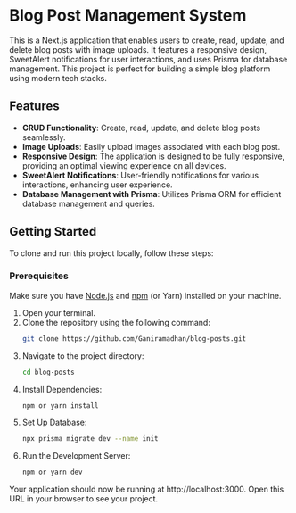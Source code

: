 # Blog Post Management System

This is a Next.js application that enables users to create, read, update, and delete blog posts with image uploads. It features a responsive design, SweetAlert notifications for user interactions, and uses Prisma for database management. This project is perfect for building a simple blog platform using modern tech stacks.

## Features

- **CRUD Functionality**: Create, read, update, and delete blog posts seamlessly.
- **Image Uploads**: Easily upload images associated with each blog post.
- **Responsive Design**: The application is designed to be fully responsive, providing an optimal viewing experience on all devices.
- **SweetAlert Notifications**: User-friendly notifications for various interactions, enhancing user experience.
- **Database Management with Prisma**: Utilizes Prisma ORM for efficient database management and queries.

## Getting Started

To clone and run this project locally, follow these steps:

### Prerequisites

Make sure you have [Node.js](https://nodejs.org/) and [npm](https://www.npmjs.com/) (or Yarn) installed on your machine.

1. Open your terminal.
2. Clone the repository using the following command:
   ```bash
   git clone https://github.com/Ganiramadhan/blog-posts.git
    ```
3. Navigate to the project directory:
   ```bash
   cd blog-posts
    ```
4. Install Dependencies:
   ```bash
   npm or yarn install 
    ```
5. Set Up Database:
   ```bash
   npx prisma migrate dev --name init
    ```
6. Run the Development Server:
   ```bash
   npm or yarn dev 
   ```

Your application should now be running at http://localhost:3000. Open this URL in your browser to see your project.



